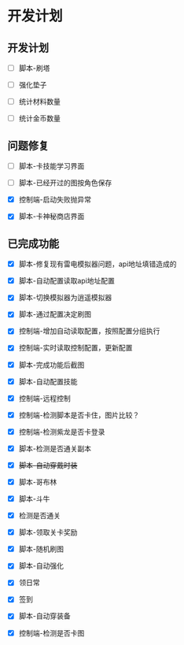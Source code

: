 # 开发计划

## 开发计划

- [ ] 脚本-刷塔

- [ ] 强化垫子

- [ ] 统计材料数量

- [ ] 统计金币数量

  

  

## 问题修复



- [ ] 脚本-卡技能学习界面

- [ ] 脚本-已经开过的图按角色保存

- [x] 控制端-启动失败抛异常

- [x] 脚本-卡神秘商店界面

  



## 已完成功能

- [x] 脚本-修复现有雷电模拟器问题，api地址填错造成的
- [x] 脚本-自动配置读取api地址配置
- [x] 脚本-切换模拟器为逍遥模拟器
- [x] 脚本-通过配置决定刷图
- [x] 控制端-增加自动读取配置，按照配置分组执行
- [x] 控制端-实时读取控制配置，更新配置
- [x] 脚本-完成功能后截图
- [x] 脚本-自动配置技能
- [x] 控制端-远程控制

- [x] 控制端-检测脚本是否卡住，图片比较？
- [x] 控制端-检测紫龙是否卡登录
- [x] 脚本-检测是否通关副本
- [x] ~~脚本-自动穿戴时装~~
- [x] 脚本-哥布林
- [x] 脚本-斗牛
- [x] 检测是否通关
- [x] 脚本-领取关卡奖励
- [x] 脚本-随机刷图
- [x] 脚本-自动强化
- [x] 领日常
- [x] 签到
- [x] 脚本-自动穿装备
- [x] 控制端-检测是否卡图